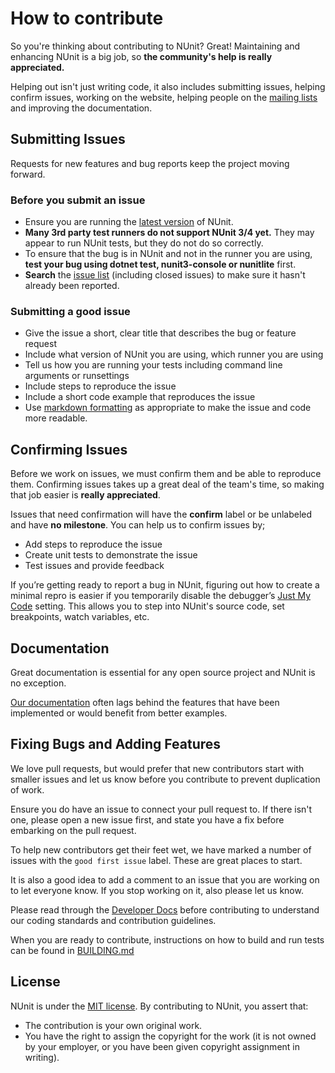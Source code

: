 # How to contribute

So you're thinking about contributing to NUnit? Great! Maintaining and enhancing NUnit is a big job, so **the community's help is really appreciated.**

Helping out isn't just writing code, it also includes submitting issues, helping confirm issues, working on the website, helping people on the [mailing lists](https://groups.google.com/forum/m/#!forum/nunit-discuss) and improving the documentation. 

## Submitting Issues

Requests for new features and bug reports keep the project moving forward.

### Before you submit an issue

- Ensure you are running the [latest version](https://github.com/nunit/nunit/releases) of NUnit.
- **Many 3rd party test runners do not support NUnit 3/4 yet.** They may appear to run NUnit tests, but they do not do so correctly.
- To ensure that the bug is in NUnit and not in the runner you are using, **test your bug using dotnet test, nunit3-console or nunitlite** first.
- **Search** the [issue list](https://github.com/nunit/nunit/issues?utf8=%E2%9C%93&q=is%3Aissue) (including closed issues) to make sure it hasn't already been reported.

### Submitting a good issue

- Give the issue a short, clear title that describes the bug or feature request
- Include what version of NUnit you are using, which runner you are using
- Tell us how you are running your tests including command line arguments or runsettings
- Include steps to reproduce the issue
- Include a short code example that reproduces the issue
- Use [markdown formatting](https://guides.github.com/features/mastering-markdown/) as appropriate to make the issue and code more readable.

## Confirming Issues

Before we work on issues, we must confirm them and be able to reproduce them. Confirming issues takes up a great deal of the team's time, so making that job easier is **really appreciated**.

Issues that need confirmation will have the **confirm** label or be unlabeled and have **no milestone**. You can help us to confirm issues by;

- Add steps to reproduce the issue
- Create unit tests to demonstrate the issue
- Test issues and provide feedback

If you’re getting ready to report a bug in NUnit, figuring out how to create a minimal repro is easier if you temporarily disable the debugger’s [Just My Code](https://docs.microsoft.com/en-us/visualstudio/debugger/just-my-code) setting. This allows you to step into NUnit's source code, set breakpoints, watch variables, etc.

## Documentation

Great documentation is essential for any open source project and NUnit is no exception. 

[Our documentation](https://docs.nunit.org/articles/nunit/intro.html) often lags behind the features that have been implemented or would benefit from better examples.

## Fixing Bugs and Adding Features 

We love pull requests, but would prefer that new contributors start with smaller issues and let us know before you contribute to prevent duplication of work.

Ensure you do have an issue to connect your pull request to. If there isn't one, please open a new issue first, and state you have a fix before embarking on the pull request. 

To help new contributors get their feet wet, we have marked a number of issues with the `good first issue` label. These are great places to start.

It is also a good idea to add a comment to an issue that you are working on to let everyone know. If you stop working on it, also please let us know.

Please read through the [Developer Docs](https://docs.nunit.org/articles/developer-info/Team-Practices.html#technical-practices) before contributing to understand our coding standards and contribution guidelines.

When you are ready to contribute, instructions on how to build and run tests can be found in [BUILDING.md](https://github.com/nunit/nunit/blob/master/BUILDING.md)

## License

NUnit is under the [MIT license](https://github.com/nunit/nunit/blob/master/LICENSE.txt). By contributing to NUnit, you assert that:

* The contribution is your own original work.
* You have the right to assign the copyright for the work (it is not owned by your employer, or you have been given copyright assignment in writing).
